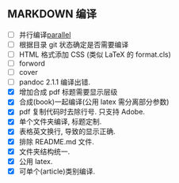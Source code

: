 ## MARKDOWN 编译

- [ ] 并行编译[parallel](http://www.gnu.org/software/parallel/)
- [ ] 根据目录 git 状态确定是否需要编译
- [ ] HTML 格式添加 CSS (类似 LaTeX 的 format.cls)
- [ ] forword
- [ ] cover
- [ ] pandoc 2.1.1 编译出错.
- [x] 增加合成 pdf 标题需要显示层级
- [x] 合成(book)一起编译(公用 latex 需分离部分参数)
- [x] pdf 复制代码时去除行号. 只支持 Adobe.
- [x] 单个文件夹编译, 标题定制.
- [x] 表格英文换行, 导致的显示正确.
- [x] 排除 README.md 文件.
- [x] 文件夹结构统一.
- [x] 公用 latex.
- [x] 可单个(article)类别编译.
